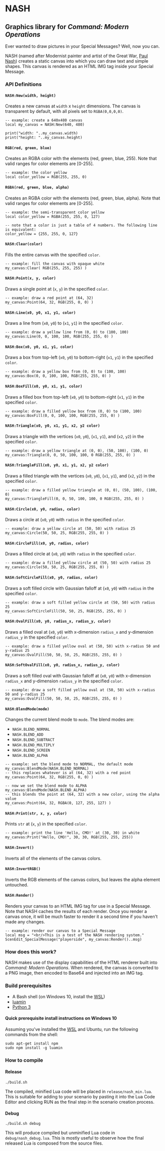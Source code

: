 # NASH
## Graphics library for *Command: Modern Operations*

Ever wanted to draw pictures in your Special Messages? Well, now you can.

NASH (named after Modernist painter and artist of the Great War, [Paul Nash](https://en.wikipedia.org/wiki/Paul_Nash_(artist))) creates a static canvas into which you can draw text and simple shapes. This canvas is rendered as an HTML IMG tag inside your Special Message.

### API Definitions

#### `NASH:New(width, height)`
Creates a new canvas at `width` x `height` dimensions. The canvas is transparent by default, with all pixels set to `RGBA(0,0,0,0)`.
```
-- example: create a 640x480 canvas
local my_canvas = NASH:New(640, 480)

print("width: "..my_canvas.width)
print("height: "..my_canvas.height)
```

#### `RGB(red, green, blue)`
Creates an RGBA color with the elements (red, green, blue, 255).
Note that valid ranges for color elements are [0-255].
```
-- example: the color yellow
local color_yellow = RGB(255, 255, 0)
```

#### `RGBA(red, green, blue, alpha)`
Creates an RGBA color with the elements (red, green, blue, alpha).
Note that valid ranges for color elements are [0-255].
```
-- example: the semi-transparent color yellow
local color_yellow = RGBA(255, 255, 0, 127)

-- note that a color is just a table of 4 numbers. The following line is equivalent:
color_yellow = {255, 255, 0, 127}
```

#### `NASH:Clear(color)`
Fills the entire canvas with the specified `color`.
```
-- example: fill the canvas with opaque white
my_canvas:Clear( RGB(255, 255, 255) )
```

#### `NASH:Point(x, y, color)`
Draws a single point at (`x`, `y`) in the specified `color`.
```
-- example: draw a red point at (64, 32)
my_canvas:Point(64, 32, RGB(255, 0, 0) )
```

#### `NASH:Line(x0, y0, x1, y1, color)`
Draws a line from (`x0`, `y0`) to (`x1`, `y1`) in the specified `color`.
```
-- example: draw a yellow line from (0, 0) to (100, 100)
my_canvas:Line(0, 0, 100, 100, RGB(255, 255, 0) )
```

#### `NASH:Box(x0, y0, x1, y1, color)`
Draws a box from top-left (`x0`, `y0`) to bottom-right (`x1`, `y1`) in the specified `color`.
```
-- example: draw a yellow box from (0, 0) to (100, 100)
my_canvas:Box(0, 0, 100, 100, RGB(255, 255, 0) )
```

#### `NASH:BoxFill(x0, y0, x1, y1, color)`
Draws a filled box from top-left (`x0`, `y0`) to bottom-right (`x1`, `y1`) in the specified `color`.
```
-- example: draw a filled yellow box from (0, 0) to (100, 100)
my_canvas:BoxFill(0, 0, 100, 100, RGB(255, 255, 0) )
```

#### `NASH:Triangle(x0, y0, x1, y1, x2, y2 color)`
Draws a triangle with the vertices (`x0`, `y0`), (`x1`, `y1`), and (`x2`, `y2`) in the specified `color`.
```
-- example: draw a yellow triangle at (0, 0), (50, 100), (100, 0)
my_canvas:Triangle(0, 0, 50, 100, 100, 0 RGB(255, 255, 0) )
```

#### `NASH:TriangleFill(x0, y0, x1, y1, x2, y2 color)`
Draws a filled triangle with the vertices (`x0`, `y0`), (`x1`, `y1`), and (`x2`, `y2`)  in the specified `color`.
```
-- example: draw a filled yellow triangle at (0, 0), (50, 100), (100, 0)
my_canvas:TriangleFill(0, 0, 50, 100, 100, 0 RGB(255, 255, 0) )
```

#### `NASH:Circle(x0, y0, radius, color)`
Draws a circle at (`x0`, `y0`) with `radius` in the specified `color`.
```
-- example: draw a yellow circle at (50, 50) with radius 25
my_canvas:Circle(50, 50, 25, RGB(255, 255, 0) )
```

#### `NASH:CircleFill(x0, y0, radius, color)`
Draws a filled circle at (`x0`, `y0`) with `radius` in the specified `color`.
```
-- example: draw a filled yellow circle at (50, 50) with radius 25
my_canvas:Circle(50, 50, 25, RGB(255, 255, 0) )
```

#### `NASH:SoftCircleFill(x0, y0, radius, color)`
Draws a soft filled circle with Gaussian falloff at (`x0`, `y0`) with `radius` in the specified `color`.
```
-- example: draw a soft filled yellow circle at (50, 50) with radius 25
my_canvas:SoftCircleFill(50, 50, 25, RGB(255, 255, 0) )
```

#### `NASH:OvalFill(x0, y0, radius_x, radius_y, color)`
Draws a filled oval at (`x0`, `y0`) with x-dimension `radius_x` and y-dimension `radius_y` in the specified `color`.
```
-- example: draw a filled yellow oval at (50, 50) with x-radius 50 and y-radius 25
my_canvas:OvalFill(50, 50, 50, 25, RGB(255, 255, 0) )
```

#### `NASH:SoftOvalFill(x0, y0, radius_x, radius_y, color)`
Draws a soft filled oval with Gaussian falloff at (`x0`, `y0`) with x-dimension `radius_x` and y-dimension `radius_y` in the specified `color`.
```
-- example: draw a soft filled yellow oval at (50, 50) with x-radius 50 and y-radius 25
my_canvas:OvalFill(50, 50, 50, 25, RGB(255, 255, 0) )
```

#### `NASH:BlendMode(mode)`
Changes the current blend mode to `mode`. The blend modes are:
* `NASH.BLEND_NORMAL`
* `NASH.BLEND_ADD`
* `NASH.BLEND_SUBTRACT`
* `NASH.BLEND_MULTIPLY`
* `NASH.BLEND_SCREEN`
* `NASH.BLEND_ALPHA`
```
-- example: set the blend mode to NORMAL, the default mode
my_canvas:BlendMode(NASH.BLEND_NORMAL)
-- this replaces whatever is at (64, 32) with a red point
my_canvas:Point(64, 32, RGB(255, 0, 0) )

-- now we set the blend mode to ALPHA
my_canvas:BlendMode(NASH.BLEND_ALPHA)
-- this blends the point at (64, 32) with a new color, using the alpha value
my_canvas:Point(64, 32, RGBA(0, 127, 255, 127) )
```

#### `NASH:Print(str, x, y, color)`
Prints `str` at (`x`, `y`) in the specified `color`.
```
-- example: print the line 'Hello, CMO!' at (30, 30) in white
my_canvas:Print("Hello, CMO!", 30, 30, RGB(255, 255, 255))
```

#### `NASH:Invert()`
Inverts all of the elements of the canvas colors.

#### `NASH:InvertRGB()`
Inverts the RGB elements of the canvas colors, but leaves the alpha element untouched.

#### `NASH:Render()`
Renders your canvas to an HTML IMG tag for use in a Special Message. Note that NASH caches the results of each render. Once you render a canvas once, it will be much faster to render it a second time if you haven't made any changes.
```
-- example: render our canvas to a Special Message
local msg = "<br/>This is a test of the NASH rendering system."
ScenEdit_SpecialMessage("playerside", my_canvas:Render()..msg)
```

### How does this work?

NASH makes use of the display capabilities of the HTML renderer built into *Command: Modern Operations*. When rendered, the canvas is converted to a PNG image, then encoded to Base64 and injected into an IMG tag.

### Build prerequisites
* A Bash shell (on Windows 10, install the [WSL](https://www.howtogeek.com/249966/how-to-install-and-use-the-linux-bash-shell-on-windows-10/))
* [luamin](https://github.com/mathiasbynens/luamin)
* [Python 3](https://www.python.org/downloads/)

#### Quick prerequisite install instructions on Windows 10

Assuming you've installed the [WSL](https://www.howtogeek.com/249966/how-to-install-and-use-the-linux-bash-shell-on-windows-10/) and Ubuntu, run the following commands from the shell:
```
sudo apt-get install npm
sudo npm install -g luamin
```

### How to compile

#### Release
```
./build.sh
```

The compiled, minified Lua code will be placed in `release/nash_min.lua`. This is suitable for adding to your scenario by pasting it into the Lua Code Editor and clicking RUN as the final step in the scenario creation process.
 
#### Debug
```
./build.sh debug
```

This will produce compiled but unminified Lua code in `debug/nash_debug.lua`. This is mostly useful to observe how the final released Lua is composed from the source files.
